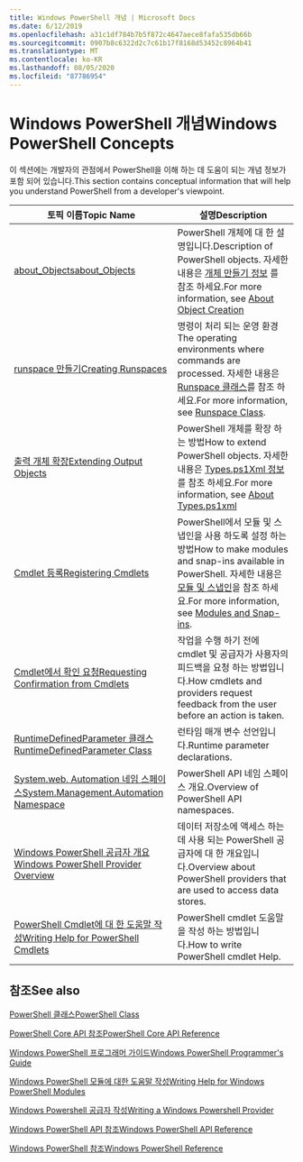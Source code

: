 ```yaml
---
title: Windows PowerShell 개념 | Microsoft Docs
ms.date: 6/12/2019
ms.openlocfilehash: a31c1df784b7b5f872c4647aece8fafa535db66b
ms.sourcegitcommit: 0907b8c6322d2c7c61b17f8168d53452c8964b41
ms.translationtype: MT
ms.contentlocale: ko-KR
ms.lasthandoff: 08/05/2020
ms.locfileid: "87786954"
---
```

# <a name="windows-powershell-concepts"></a><span data-ttu-id="bb552-102">Windows PowerShell 개념</span><span class="sxs-lookup"><span data-stu-id="bb552-102">Windows PowerShell Concepts</span></span>

<span data-ttu-id="bb552-103">이 섹션에는 개발자의 관점에서 PowerShell을 이해 하는 데 도움이 되는 개념 정보가 포함 되어 있습니다.</span><span class="sxs-lookup"><span data-stu-id="bb552-103">This section contains conceptual information that will help you understand PowerShell from a developer's viewpoint.</span></span>

|<span data-ttu-id="bb552-104">토픽 이름</span><span class="sxs-lookup"><span data-stu-id="bb552-104">Topic Name</span></span>|<span data-ttu-id="bb552-105">설명</span><span class="sxs-lookup"><span data-stu-id="bb552-105">Description</span></span>|
|----------------|-----------------|
|[<span data-ttu-id="bb552-106">about_Objects</span><span class="sxs-lookup"><span data-stu-id="bb552-106">about_Objects</span></span>](/powershell/module/microsoft.powershell.core/about/about_objects)|<span data-ttu-id="bb552-107">PowerShell 개체에 대 한 설명입니다.</span><span class="sxs-lookup"><span data-stu-id="bb552-107">Description of PowerShell objects.</span></span> <span data-ttu-id="bb552-108">자세한 내용은 [개체 만들기 정보](/powershell/module/microsoft.powershell.core/about/about_object_creation) 를 참조 하세요.</span><span class="sxs-lookup"><span data-stu-id="bb552-108">For more information, see [About Object Creation](/powershell/module/microsoft.powershell.core/about/about_object_creation)</span></span>|
|[<span data-ttu-id="bb552-109">runspace 만들기</span><span class="sxs-lookup"><span data-stu-id="bb552-109">Creating Runspaces</span></span>](../hosting/creating-runspaces.md)|<span data-ttu-id="bb552-110">명령이 처리 되는 운영 환경</span><span class="sxs-lookup"><span data-stu-id="bb552-110">The operating environments where commands are processed.</span></span> <span data-ttu-id="bb552-111">자세한 내용은 [Runspace 클래스](/dotnet/api/system.management.automation.runspaces.runspace)를 참조 하세요.</span><span class="sxs-lookup"><span data-stu-id="bb552-111">For more information, see [Runspace Class](/dotnet/api/system.management.automation.runspaces.runspace).</span></span>|
|[<span data-ttu-id="bb552-112">출력 개체 확장</span><span class="sxs-lookup"><span data-stu-id="bb552-112">Extending Output Objects</span></span>](../cmdlet/extending-output-objects.md)|<span data-ttu-id="bb552-113">PowerShell 개체를 확장 하는 방법</span><span class="sxs-lookup"><span data-stu-id="bb552-113">How to extend PowerShell objects.</span></span> <span data-ttu-id="bb552-114">자세한 내용은 [Types.ps1Xml 정보](/powershell/module/microsoft.powershell.core/about/about_types.ps1xml) 를 참조 하세요.</span><span class="sxs-lookup"><span data-stu-id="bb552-114">For more information, see [About Types.ps1xml](/powershell/module/microsoft.powershell.core/about/about_types.ps1xml)</span></span>|
|[<span data-ttu-id="bb552-115">Cmdlet 등록</span><span class="sxs-lookup"><span data-stu-id="bb552-115">Registering Cmdlets</span></span>](../cmdlet/registering-cmdlets.md)|<span data-ttu-id="bb552-116">PowerShell에서 모듈 및 스냅인을 사용 하도록 설정 하는 방법</span><span class="sxs-lookup"><span data-stu-id="bb552-116">How to make modules and snap-ins available in PowerShell.</span></span> <span data-ttu-id="bb552-117">자세한 내용은 [모듈 및 스냅인](../cmdlet/modules-and-snap-ins.md)을 참조 하세요.</span><span class="sxs-lookup"><span data-stu-id="bb552-117">For more information, see [Modules and Snap-ins](../cmdlet/modules-and-snap-ins.md).</span></span>|
|[<span data-ttu-id="bb552-118">Cmdlet에서 확인 요청</span><span class="sxs-lookup"><span data-stu-id="bb552-118">Requesting Confirmation from Cmdlets</span></span>](../cmdlet/requesting-confirmation-from-cmdlets.md)|<span data-ttu-id="bb552-119">작업을 수행 하기 전에 cmdlet 및 공급자가 사용자의 피드백을 요청 하는 방법입니다.</span><span class="sxs-lookup"><span data-stu-id="bb552-119">How cmdlets and providers request feedback from the user before an action is taken.</span></span>|
|[<span data-ttu-id="bb552-120">RuntimeDefinedParameter 클래스</span><span class="sxs-lookup"><span data-stu-id="bb552-120">RuntimeDefinedParameter Class</span></span>](/dotnet/api/system.management.automation.runtimedefinedparameter)|<span data-ttu-id="bb552-121">런타임 매개 변수 선언입니다.</span><span class="sxs-lookup"><span data-stu-id="bb552-121">Runtime parameter declarations.</span></span>|
|[<span data-ttu-id="bb552-122">System.web. Automation 네임 스페이스</span><span class="sxs-lookup"><span data-stu-id="bb552-122">System.Management.Automation Namespace</span></span>](/dotnet/api/System.Management.Automation)|<span data-ttu-id="bb552-123">PowerShell API 네임 스페이스 개요.</span><span class="sxs-lookup"><span data-stu-id="bb552-123">Overview of PowerShell API namespaces.</span></span>|
|[<span data-ttu-id="bb552-124">Windows PowerShell 공급자 개요</span><span class="sxs-lookup"><span data-stu-id="bb552-124">Windows PowerShell Provider Overview</span></span>](../provider/windows-powershell-provider-overview.md)|<span data-ttu-id="bb552-125">데이터 저장소에 액세스 하는 데 사용 되는 PowerShell 공급자에 대 한 개요입니다.</span><span class="sxs-lookup"><span data-stu-id="bb552-125">Overview about PowerShell providers that are used to access data stores.</span></span>|
|[<span data-ttu-id="bb552-126">PowerShell Cmdlet에 대 한 도움말 작성</span><span class="sxs-lookup"><span data-stu-id="bb552-126">Writing Help for PowerShell Cmdlets</span></span>](../help/writing-help-for-windows-powershell-cmdlets.md)|<span data-ttu-id="bb552-127">PowerShell cmdlet 도움말을 작성 하는 방법입니다.</span><span class="sxs-lookup"><span data-stu-id="bb552-127">How to write PowerShell cmdlet Help.</span></span>|

## <a name="see-also"></a><span data-ttu-id="bb552-128">참조</span><span class="sxs-lookup"><span data-stu-id="bb552-128">See also</span></span>

[<span data-ttu-id="bb552-129">PowerShell 클래스</span><span class="sxs-lookup"><span data-stu-id="bb552-129">PowerShell Class</span></span>](/dotnet/api/system.management.automation.powershell)

[<span data-ttu-id="bb552-130">PowerShell Core API 참조</span><span class="sxs-lookup"><span data-stu-id="bb552-130">PowerShell Core API Reference</span></span>](/dotnet/api/?view=pscore-6.2.0)

[<span data-ttu-id="bb552-131">Windows PowerShell 프로그래머 가이드</span><span class="sxs-lookup"><span data-stu-id="bb552-131">Windows PowerShell Programmer's Guide</span></span>](windows-powershell-programmer-s-guide.md)

[<span data-ttu-id="bb552-132">Windows PowerShell 모듈에 대한 도움말 작성</span><span class="sxs-lookup"><span data-stu-id="bb552-132">Writing Help for Windows PowerShell Modules</span></span>](../module/writing-help-for-windows-powershell-modules.md)

[<span data-ttu-id="bb552-133">Windows Powershell 공급자 작성</span><span class="sxs-lookup"><span data-stu-id="bb552-133">Writing a Windows Powershell Provider</span></span>](../provider/writing-a-windows-powershell-provider.md)

[<span data-ttu-id="bb552-134">Windows PowerShell API 참조</span><span class="sxs-lookup"><span data-stu-id="bb552-134">Windows PowerShell API Reference</span></span>](/dotnet/api/?view=powershellsdk-1.1.0)

[<span data-ttu-id="bb552-135">Windows PowerShell 참조</span><span class="sxs-lookup"><span data-stu-id="bb552-135">Windows PowerShell Reference</span></span>](../windows-powershell-reference.md)
